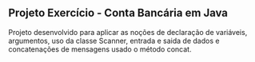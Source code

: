 ## Projeto Exercício - Conta Bancária em Java

Projeto desenvolvido para aplicar as noções de declaração de variáveis, argumentos, uso da classe Scanner, entrada e saida de dados e concatenações de mensagens usado o método concat.

